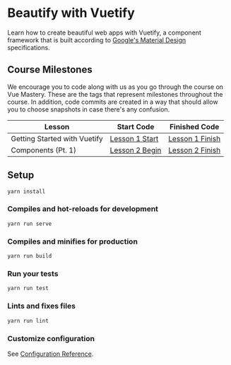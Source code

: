 # Beautify with Vuetify

Learn how to create beautiful web apps with Vuetify, a component framework that is built according to [Google's Material Design](https://material.io/design/) specifications.

## Course Milestones

We encourage you to code along with us as you go through the course on Vue Mastery. These are the tags that represent milestones throughout the course. In addition, code commits are created in a way that should allow you to choose snapshots in case there's any confusion.

| Lesson                       | Start Code                                                                                      | Finished Code                                                                                     |
| ---------------------------- | ----------------------------------------------------------------------------------------------- | ------------------------------------------------------------------------------------------------- |
| Getting Started with Vuetify | [Lesson 1 Start](https://github.com/Code-Pop/beautify-with-vuetify/releases/tag/lesson-1-START) | [Lesson 1 Finish](https://github.com/Code-Pop/beautify-with-vuetify/releases/tag/lesson-1-FINISH) |
| Components (Pt. 1)           | [Lesson 2 Begin](https://github.com/Code-Pop/beautify-with-vuetify/tree/Lesson-2-BEGIN)         | [Lesson 2 Finish](https://github.com/Code-Pop/beautify-with-vuetify/tree/Lesson-2-FINISH)         |

## Setup

```
yarn install
```

### Compiles and hot-reloads for development

```
yarn run serve
```

### Compiles and minifies for production

```
yarn run build
```

### Run your tests

```
yarn run test
```

### Lints and fixes files

```
yarn run lint
```

### Customize configuration

See [Configuration Reference](https://cli.vuejs.org/config/).
